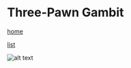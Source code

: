 # Three-Pawn Gambit

[home](/zaliczeniowe1awww/)

[list](/zaliczeniowe1awww/list)

![alt text](https://www.thechesswebsite.com/wp-content/uploads/2024/01/Three-Pawn-Gambit.webp "Three-Pawn Gambit")

